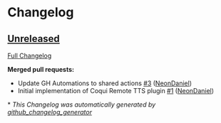 # Changelog

## [Unreleased](https://github.com/NeonGeckoCom/neon-tts-plugin-coqui-remote/tree/HEAD)

[Full Changelog](https://github.com/NeonGeckoCom/neon-tts-plugin-coqui-remote/compare/9bc24029e50de4f31d8f97dc08fc9cf6d341cf62...HEAD)

**Merged pull requests:**

- Update GH Automations to shared actions [\#3](https://github.com/NeonGeckoCom/neon-tts-plugin-coqui-remote/pull/3) ([NeonDaniel](https://github.com/NeonDaniel))
- Initial implementation of Coqui Remote TTS plugin [\#1](https://github.com/NeonGeckoCom/neon-tts-plugin-coqui-remote/pull/1) ([NeonDaniel](https://github.com/NeonDaniel))



\* *This Changelog was automatically generated by [github_changelog_generator](https://github.com/github-changelog-generator/github-changelog-generator)*
